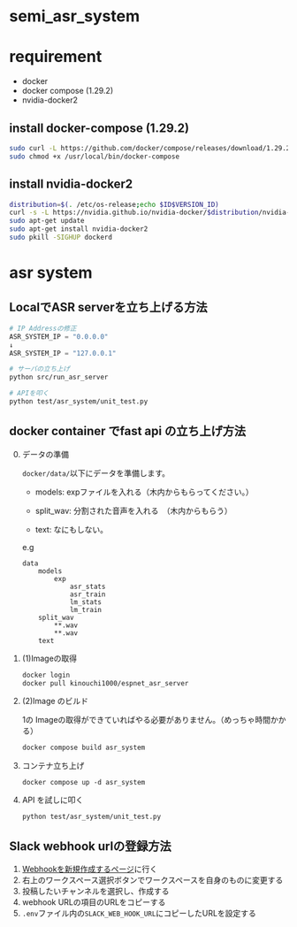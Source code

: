 # semi_asr_system

# requirement

-   docker
-   docker compose (1.29.2)
-   nvidia-docker2 

## install docker-compose (1.29.2)
```bash
sudo curl -L https://github.com/docker/compose/releases/download/1.29.2/docker-compose-`uname -s`-`uname -m` -o /usr/local/bin/docker-compose
sudo chmod +x /usr/local/bin/docker-compose
```

## install nvidia-docker2
```bash
distribution=$(. /etc/os-release;echo $ID$VERSION_ID)
curl -s -L https://nvidia.github.io/nvidia-docker/$distribution/nvidia-docker.list | sudo tee /etc/apt/sources.list.d/nvidia-docker.list
sudo apt-get update
sudo apt-get install nvidia-docker2
sudo pkill -SIGHUP dockerd
```

# asr system

## LocalでASR serverを立ち上げる方法

```python
# IP Addressの修正
ASR_SYSTEM_IP = "0.0.0.0"
↓
ASR_SYSTEM_IP = "127.0.0.1"
```

```bash
# サーバの立ち上げ
python src/run_asr_server

# APIを叩く
python test/asr_system/unit_test.py
```

## docker container でfast api の立ち上げ方法

0. データの準備
    
    `docker/data/`以下にデータを準備します。
    - models: expファイルを入れる（木内からもらってください。）
    
    - split_wav: 分割された音声を入れる　（木内からもらう）

    - text: なにもしない。

    e.g
    ```
    data
        models
            exp
                asr_stats
                asr_train
                lm_stats
                lm_train
        split_wav
            **.wav
            **.wav
        text

    ```

1. (1)Imageの取得

    ```bash
    docker login 
    docker pull kinouchi1000/espnet_asr_server
    ```

2. (2)Image のビルド

    1の Imageの取得ができていればやる必要がありません。（めっちゃ時間かかる）

    ```bash
    docker compose build asr_system

    ```

3. コンテナ立ち上げ

    ```
    docker compose up -d asr_system
    ```

4. API を試しに叩く

    ```
    python test/asr_system/unit_test.py
    ```

## Slack webhook urlの登録方法

1. [Webhookを新規作成するページ](https://slack.com/services/new/incoming-webhook)に行く
2. 右上のワークスペース選択ボタンでワークスペースを自身のものに変更する
3. 投稿したいチャンネルを選択し、作成する
4. webhook URLの項目のURLをコピーする
4. `.env`ファイル内の`SLACK_WEB_HOOK_URL`にコピーしたURLを設定する
